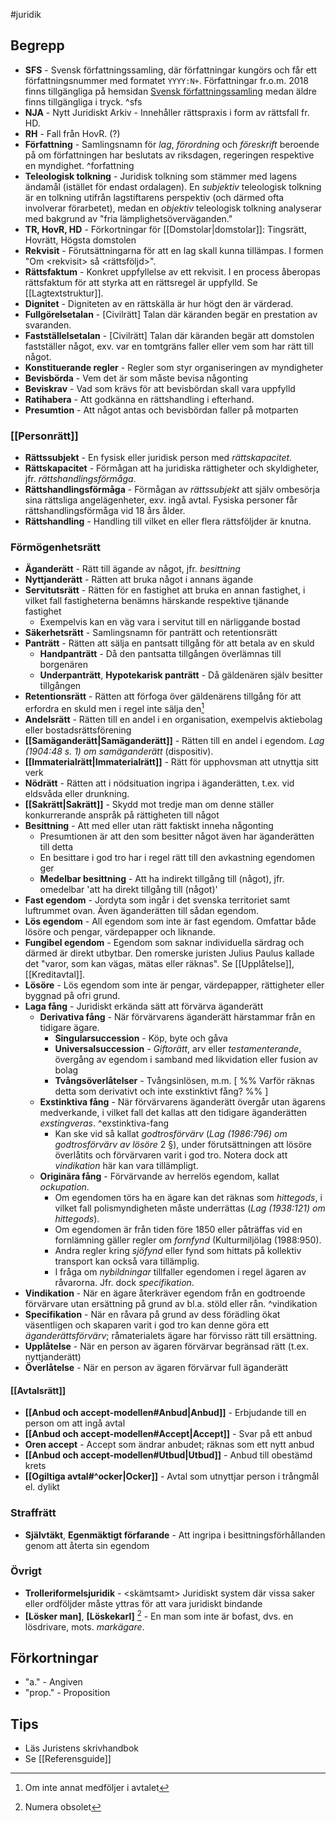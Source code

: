 #juridik 
## Begrepp
- **SFS** - Svensk författningssamling, där författningar kungörs och får ett författningsnummer med formatet `YYYY:N+`. Författningar fr.o.m. 2018 finns tillgängliga på hemsidan [Svensk författningssamling](https://svenskforfattningssamling.se/) medan äldre finns tillgängliga i tryck. ^sfs
- **NJA** - Nytt Juridiskt Arkiv - Innehåller rättspraxis i form av rättsfall fr. HD.
- **RH** - Fall från HovR. (?)
- **Författning** - Samlingsnamn för *lag*, *förordning* och *föreskrift* beroende på om författningen har beslutats av riksdagen, regeringen respektive en myndighet. ^forfattning
- **Teleologisk tolkning** - Juridisk tolkning som stämmer med lagens ändamål (istället för endast ordalagen). En *subjektiv* teleologisk tolkning är en tolkning utifrån lagstiftarens perspektiv (och därmed ofta involverar förarbetet), medan en *objektiv* teleologisk tolkning analyserar med bakgrund av "fria lämplighetsöverväganden."
- **TR, HovR, HD** - Förkortningar för [[Domstolar|domstolar]]: Tingsrätt, Hovrätt, Högsta domstolen
- **Rekvisit** - Förutsättningarna för att en lag skall kunna tillämpas. I formen "Om \<rekvisit\> så \<rättsföljd\>".
- **Rättsfaktum** - Konkret uppfyllelse av ett rekvisit. I en process åberopas rättsfaktum för att styrka att en rättsregel är uppfylld. Se [[Lagtextstruktur]].
- **Dignitet** - Digniteten av en rättskälla är hur högt den är värderad.
- **Fullgörelsetalan** - \[Civilrätt\] Talan där käranden begär en prestation av svaranden.
- **Fastställelsetalan** - \[Civilrätt\] Talan där käranden begär att domstolen fastställer något, exv. var en tomtgräns faller eller vem som har rätt till något.
- **Konstituerande regler** - Regler som styr organiseringen av myndigheter
- **Bevisbörda** - Vem det är som måste bevisa någonting
- **Beviskrav** - Vad som krävs för att bevisbördan skall vara uppfylld
- **Ratihabera** - Att godkänna en rättshandling i efterhand.
- **Presumtion** - Att något antas och bevisbördan faller på motparten
### [[Personrätt]]
- **Rättssubjekt** - En fysisk eller juridisk person med *rättskapacitet*.
- **Rättskapacitet** - Förmågan att ha juridiska rättigheter och skyldigheter, jfr. *rättshandlingsförmåga*.
- **Rättshandlingsförmåga** - Förmågan av *rättssubjekt* att själv ombesörja sina rättsliga angelägenheter, exv. ingå avtal. Fysiska personer får rättshandlingsförmåga vid 18 års ålder.
- **Rättshandling** - Handling till vilket en eller flera rättsföljder är knutna.
### Förmögenhetsrätt
- **Äganderätt** - Rätt till ägande av något, jfr. *besittning*
- **Nyttjanderätt** - Rätten att bruka något i annans ägande
- **Servitutsrätt** - Rätten för en fastighet att bruka en annan fastighet, i vilket fall fastigheterna benämns härskande respektive tjänande fastighet
	- Exempelvis kan en väg vara i servitut till en närliggande bostad
- **Säkerhetsrätt** - Samlingsnamn för panträtt och retentionsrätt
- **Panträtt** - Rätten att sälja en pantsatt tillgång för att betala av en skuld
	- **Handpanträtt** - Då den pantsatta tillgången överlämnas till borgenären
	- **Underpanträtt**, **Hypotekarisk panträtt** - Då gäldenären själv besitter tillgången
- **Retentionsrätt** - Rätten att förfoga över gäldenärens tillgång för att erfordra en skuld men i regel inte sälja den[^2]
- **Andelsrätt** - Rätten till en andel i en organisation, exempelvis aktiebolag eller bostadsrättsförening
- **[[Samäganderätt|Samäganderätt]]** - Rätten till en andel i egendom. *Lag (1904:48 s. 1) om samäganderätt* (dispositiv).
- **[[Immaterialrätt|Immaterialrätt]]** - Rätt för upphovsman att utnyttja sitt verk
- **Nödrätt** - Rätten att i nödsituation ingripa i äganderätten, t.ex. vid eldsvåda eller drunkning.
- **[[Sakrätt|Sakrätt]]** - Skydd mot tredje man om denne ställer konkurrerande anspråk på rättigheten till något
- **Besittning** - Att med eller utan rätt faktiskt inneha någonting
	- Presumtionen är att den som besitter något även har äganderätten till detta
	- En besittare i god tro har i regel rätt till den avkastning egendomen ger
	- **Medelbar besittning** - Att ha indirekt tillgång till (något), jfr. omedelbar 'att ha direkt tillgång till (något)'
- **Fast egendom** - Jordyta som ingår i det svenska territoriet samt luftrummet ovan. Även äganderätten till sådan egendom.
- **Lös egendom** - All egendom som inte är fast egendom. Omfattar både lösöre och pengar, värdepapper och liknande.
- **Fungibel egendom** - Egendom som saknar individuella särdrag och därmed är direkt utbytbar. Den romerske juristen Julius Paulus kallade det "varor, som kan vägas, mätas eller räknas". Se [[Upplåtelse]], [[Kreditavtal]].
- **Lösöre** - Lös egendom som inte är pengar, värdepapper, rättigheter eller byggnad på ofri grund.
- **Laga fång** - Juridiskt erkända sätt att förvärva äganderätt
	- **Derivativa fång** - När förvärvarens äganderätt härstammar från en tidigare ägare.
		- **Singularsuccession** - Köp, byte och gåva
		- **Universalsuccession** - *Giftorätt*, arv eller *testamenterande*, övergång av egendom i samband med likvidation eller fusion av bolag
		- **Tvångsöverlåtelser** - Tvångsinlösen, m.m. \[ %% Varför räknas detta som derivativt och inte exstinktivt fång? %% \]
	- **Exstinktiva fång** - När förvärvarens äganderätt övergår utan ägarens medverkande, i vilket fall det kallas att den tidigare äganderätten *exstingveras*. ^exstinktiva-fang
		- Kan ske vid så kallat *godtrosförvärv* (*Lag (1986:796) om godtrosförvärv av lösöre* 2 §), under förutsättningen att lösöre överlåtits och förvärvaren varit i god tro. Notera dock att *vindikation* här kan vara tillämpligt.
	- **Originära fång** - Förvärvande av herrelös egendom, kallat *ockupation*.
		- Om egendomen törs ha en ägare kan det räknas som *hittegods*, i vilket fall polismyndigheten måste underrättas (*Lag (1938:121) om hittegods*).
		- Om egendomen är från tiden före 1850 eller påträffas vid en fornlämning gäller regler om *fornfynd* (Kulturmiljölag (1988:950).
		- Andra regler kring *sjöfynd* eller fynd som hittats på kollektiv transport kan också vara tillämplig.
		- I fråga om *nybildningar* tillfaller egendomen i regel ägaren av råvarorna. Jfr. dock *specifikation*.
- **Vindikation** - När en ägare återkräver egendom från en godtroende förvärvare utan ersättning på grund av bl.a. stöld eller rån. ^vindikation
- **Specifikation** - När en råvara på grund av dess förädling ökat väsentligen och skaparen varit i god tro kan denne göra ett *äganderättsförvärv*; råmaterialets ägare har förvisso rätt till ersättning.
- **Upplåtelse** - När en person av ägaren förvärvar begränsad rätt (t.ex. nyttjanderätt)
- **Överlåtelse** - När en person av ägaren förvärvar full äganderätt
#### [[Avtalsrätt]]
- **[[Anbud och accept-modellen#Anbud|Anbud]]** - Erbjudande till en person om att ingå avtal
- **[[Anbud och accept-modellen#Accept|Accept]]** - Svar på ett anbud
- **Oren accept** - Accept som ändrar anbudet; räknas som ett nytt anbud
- **[[Anbud och accept-modellen#Utbud|Utbud]]** - Anbud till obestämd krets
- **[[Ogiltiga avtal#^ocker|Ocker]]** - Avtal som utnyttjar person i trångmål el. dylikt
### Straffrätt
- **Självtäkt**, **Egenmäktigt förfarande** - Att ingripa i besittningsförhållanden genom att återta sin egendom
### Övrigt
- **Trolleriformelsjuridik** - \<skämtsamt\> Juridiskt system där vissa saker eller ordföljder måste yttras för att vara juridiskt bindande
- **\[Lösker man\]**, **\[Löskekarl\]** [^1] - En man som inte är bofast, dvs. en lösdrivare, mots. *markägare*.

[^1]: Numera obsolet
[^2]: Om inte annat medföljer i avtalet
## Förkortningar
* "a." - Angiven
* "prop." - Proposition
## Tips
- Läs Juristens skrivhandbok
- Se [[Referensguide]]
